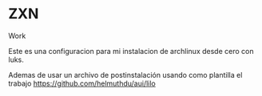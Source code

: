 # ZXN
Work

Este es una configuracion para mi instalacion de archlinux desde cero con luks.

Ademas de usar un archivo de postinstalación usando como plantilla el trabajo https://github.com/helmuthdu/aui/lilo
